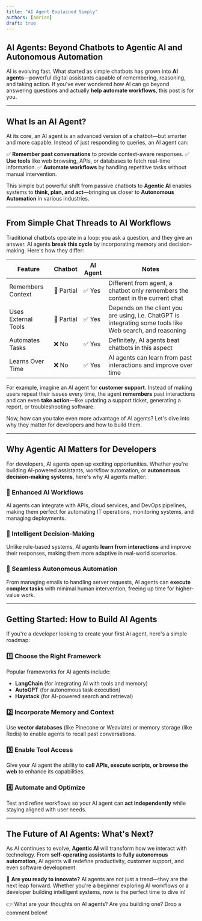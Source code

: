 ```yaml
---
title: "AI Agent Explained Simply"
authors: [adrian]
draft: true
---
```


## AI Agents: Beyond Chatbots to Agentic AI and Autonomous Automation

AI is evolving fast. What started as simple chatbots has grown into **AI agents**—powerful digital assistants capable of remembering, reasoning, and taking action. If you've ever wondered how AI can go beyond answering questions and actually **help automate workflows**, this post is for you.

<!-- truncate -->

---

## What Is an AI Agent?

At its core, an AI agent is an advanced version of a chatbot—but smarter and more capable. Instead of just responding to queries, an AI agent can:

✅ **Remember past conversations** to provide context-aware responses.
✅ **Use tools** like web browsing, APIs, or databases to fetch real-time information.
✅ **Automate workflows** by handling repetitive tasks without manual intervention.

This simple but powerful shift from passive chatbots to **Agentic AI** enables systems to **think, plan, and act**—bringing us closer to **Autonomous Automation** in various industries.

---

## From Simple Chat Threads to AI Workflows

Traditional chatbots operate in a loop: you ask a question, and they give an answer. AI agents **break this cycle** by incorporating memory and decision-making. Here's how they differ:

| Feature            | Chatbot           | AI Agent | Notes |
|--------------------|------------------|----------|-------|
| Remembers Context | 🧩 Partial | ✅ Yes | Different from agent, a chatbot only remembers the context in the current chat |
| Uses External Tools | 🧩 Partial | ✅ Yes | Depends on the client you are using, i.e. ChatGPT is integrating some tools like Web search, and reasoning |
| Automates Tasks | ❌ No | ✅ Yes | Definitely, AI agents beat chatbots in this aspect |
| Learns Over Time | ❌ No | ✅ Yes | AI agents can learn from past interactions and improve over time |

For example, imagine an AI agent for **customer support**. Instead of making users repeat their issues every time, the agent **remembers** past interactions and can even **take action**—like updating a support ticket, generating a report, or troubleshooting software.

Now, how can you take even more advantage of AI agents? Let's dive into why they matter for developers and how to build them.

---

## Why Agentic AI Matters for Developers

For developers, AI agents open up exciting opportunities. Whether you're building AI-powered assistants, workflow automation, or **autonomous decision-making systems**, here's why AI agents matter:

### 🔹 Enhanced AI Workflows
AI agents can integrate with APIs, cloud services, and DevOps pipelines, making them perfect for automating IT operations, monitoring systems, and managing deployments.

### 🔹 Intelligent Decision-Making
Unlike rule-based systems, AI agents **learn from interactions** and improve their responses, making them more adaptive in real-world scenarios.

### 🔹 Seamless Autonomous Automation
From managing emails to handling server requests, AI agents can **execute complex tasks** with minimal human intervention, freeing up time for higher-value work.

---

## Getting Started: How to Build AI Agents

If you're a developer looking to create your first AI agent, here's a simple roadmap:

### 1️⃣ Choose the Right Framework
Popular frameworks for AI agents include:
- **LangChain** (for integrating AI with tools and memory)
- **AutoGPT** (for autonomous task execution)
- **Haystack** (for AI-powered search and retrieval)

### 2️⃣ Incorporate Memory and Context
Use **vector databases** (like Pinecone or Weaviate) or memory storage (like Redis) to enable agents to recall past conversations.

### 3️⃣ Enable Tool Access
Give your AI agent the ability to **call APIs, execute scripts, or browse the web** to enhance its capabilities.

### 4️⃣ Automate and Optimize
Test and refine workflows so your AI agent can **act independently** while staying aligned with user needs.

---

## The Future of AI Agents: What's Next?

As AI continues to evolve, **Agentic AI** will transform how we interact with technology. From **self-operating assistants** to **fully autonomous automation**, AI agents will redefine productivity, customer support, and even software development.

🚀 **Are you ready to innovate?** AI agents are not just a trend—they are the next leap forward. Whether you're a beginner exploring AI workflows or a developer building intelligent systems, now is the perfect time to dive in!

👉 What are your thoughts on AI agents? Are you building one? Drop a comment below!

